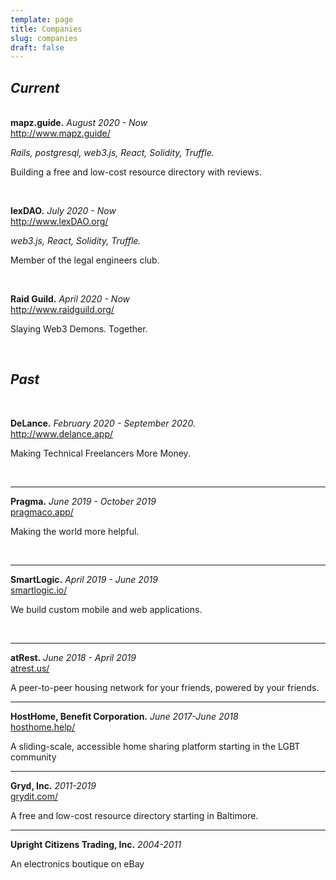 ```yaml
---
template: page
title: Companies
slug: companies
draft: false
---
```


<h2><em><strong>Current</strong></em></h2>
<br/>
<strong>mapz.guide.</strong> <em>August 2020 - Now</em><br />
<a href="http://www.lexDAO.org/">http://www.mapz.guide/</a></p>
<div class="desc" style="text-align:left;"><em>Rails, postgresql, web3.js, React, Solidity, Truffle.</em></div>
<p>Building a free and low-cost resource directory with reviews.</p><br/>


<strong>lexDAO.</strong> <em>July 2020 - Now</em><br />
<a href="http://www.lexDAO.org/">http://www.lexDAO.org/</a></p>
<div class="desc" style="text-align:left;"><em>web3.js, React, Solidity, Truffle.</em></div>
<p>Member of the legal engineers club.</p><br/>


<strong>Raid Guild.</strong> <em>April 2020 - Now</em><br />
<a href="http://www.raidguild.org/">http://www.raidguild.org/</a></p>
<p>Slaying Web3 Demons. Together.</p><br/>

<h2><em><strong>Past</strong></em></h2>
<br/>

<strong>DeLance.</strong> <em>February 2020 - September 2020.</em><br />
<a href="http://www.delance.app/">http://www.delance.app/</a></p>
<p>Making Technical Freelancers More Money.</p><br/>

<hr/>
<strong>Pragma.</strong> <em>June 2019 - October 2019</em><br />
<a href="http://www.pragmaco.app/">pragmaco.app/</a></p>
<p>Making the world more helpful.</p><br/>
<hr/>
<strong>SmartLogic.</strong> <em>April 2019 - June 2019</em><br />
<a href="http://www.smartlogic.io/">smartlogic.io/</a></p>
<p>We build custom mobile and web applications.</p><br/>
<hr/>
<strong>atRest.</strong> <em>June 2018 - April 2019</em><br />
<a href="http://www.atrest.us">atrest.us/</a></p>
<p>A peer-to-peer housing network for your friends, powered by your friends.</p><hr>
<strong>HostHome, Benefit Corporation.</strong> <em>June 2017-June 2018</em><br />
<a href="http://www.hosthome.help">hosthome.help/</a></p>
<p>A sliding-scale, accessible home sharing platform starting in the LGBT community</p>
<hr>
<strong>Gryd, Inc.</strong> <em>2011-2019</em><br />
<a href="http://www.grydit.com">grydit.com/</a>
<p>A free and low-cost resource directory starting in Baltimore.</p>
<hr>
<strong>Upright Citizens Trading, Inc.</strong> <em>2004-2011</em><br />
<p>An electronics boutique on eBay</p>